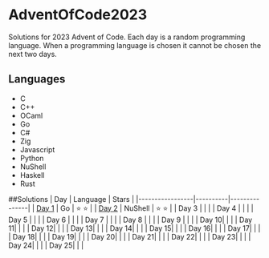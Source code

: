 # AdventOfCode2023
Solutions for 2023 Advent of Code. Each day is a random programming language. When a programming language is chosen it cannot be chosen the next two days.

## Languages
* C
* C++
* OCaml
* Go
* C#
* Zig
* Javascript
* Python
* NuShell
* Haskell
* Rust

##Solutions
|       Day       | Language |     Stars     |
|-----------------|----------|---------------|
|  [Day 1](day1)  |    Go    | :star: :star: |
|  [Day 2](day2)  | NuShell  | :star: :star: |
| Day 3 |  |  |
| Day 4 |  |  |
| Day 5 |  |  |
| Day 6 |  |  |
| Day 7 |  |  |
| Day 8 |  |  |
| Day 9 |  |  |
| Day 10|  |  |
| Day 11|  |  |
| Day 12|  |  |
| Day 13|  |  |
| Day 14|  |  |
| Day 15|  |  |
| Day 16|  |  |
| Day 17|  |  |
| Day 18|  |  |
| Day 19|  |  |
| Day 20|  |  |
| Day 21|  |  |
| Day 22|  |  |
| Day 23|  |  |
| Day 24|  |  |
| Day 25|  |  |
